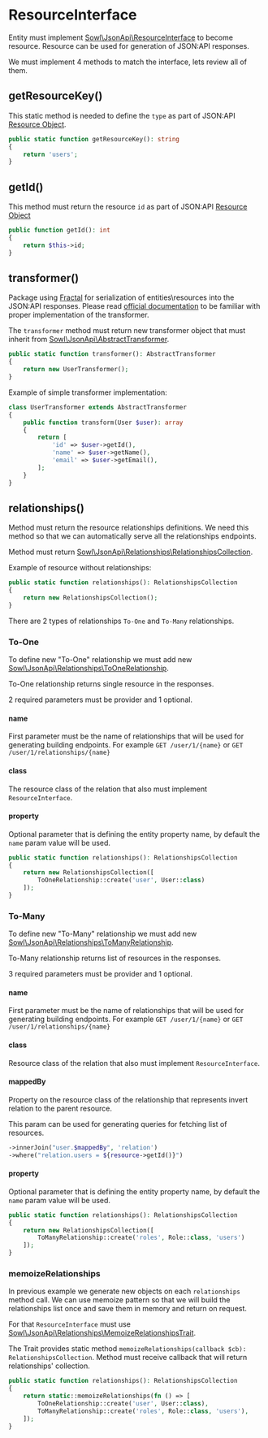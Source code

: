 # ResourceInterface
Entity must implement [Sowl\JsonApi\ResourceInterface](../src/ResourceInterface.php) to become resource. 
Resource can be used for generation of JSON:API responses.

We must implement 4 methods to match the interface, lets review all of them.

## getResourceKey()
This static method is needed to define the `type` as part of JSON:API [Resource Object](https://jsonapi.org/format/#document-resource-objects).

```php
public static function getResourceKey(): string
{
    return 'users';
}
```

## getId()
This method must return the resource `id` as part of JSON:API [Resource Object](https://jsonapi.org/format/#document-resource-objects)

```php
public function getId(): int
{
    return $this->id;
}
```

## transformer()
Package using [Fractal](https://fractal.thephpleague.com/) for serialization of entities\resources into the JSON:API responses.
Please read [official documentation](https://fractal.thephpleague.com/transformers/) to be familiar with proper implementation of the transformer.

The `transformer` method must return new transformer object that must inherit from [Sowl\JsonApi\AbstractTransformer](../src/AbstractTransformer.php).


```php
public static function transformer(): AbstractTransformer
{
    return new UserTransformer();
}
```

Example of simple transformer implementation:
```php
class UserTransformer extends AbstractTransformer
{
    public function transform(User $user): array
    {
        return [
            'id' => $user->getId(),
            'name' => $user->getName(),
            'email' => $user->getEmail(),
        ];
    }
}
```

## relationships()
Method must return the resource relationships definitions.
We need this method so that we can automatically serve all the relationships endpoints.

Method must return [Sowl\JsonApi\Relationships\RelationshipsCollection](../src/Relationships/RelationshipsCollection.php).

Example of resource without relationships:
```php
public static function relationships(): RelationshipsCollection
{
    return new RelationshipsCollection();
}
```

There are 2 types of relationships `To-One` and `To-Many` relationships.

### To-One
To define new "To-One" relationship we must add new [Sowl\JsonApi\Relationships\ToOneRelationship](../src/Relationships/ToOneRelationship.php).

To-One relationship returns single resource in the responses.

2 required parameters must be provider and 1 optional.

#### name
First parameter must be the name of relationships that will be used for generating building endpoints.
For example `GET /user/1/{name}` or `GET /user/1/relationships/{name}`

#### class
The resource class of the relation that also must implement `ResourceInterface`.

#### property
Optional parameter that is defining the entity property name, by default the `name` param value will be used.

```php
public static function relationships(): RelationshipsCollection
{
    return new RelationshipsCollection([
        ToOneRelationship::create('user', User::class)
    ]);
}
```

### To-Many
To define new "To-Many" relationship we must add new [Sowl\JsonApi\Relationships\ToManyRelationship](../src/Relationships/ToManyRelationship.php).

To-Many relationship returns list of resources in the responses.

3 required parameters must be provider and 1 optional.

#### name
First parameter must be the name of relationships that will be used for generating building endpoints.
For example `GET /user/1/{name}` or `GET /user/1/relationships/{name}`

#### class
Resource class of the relation that also must implement `ResourceInterface`.

#### mappedBy
Property on the resource class of the relationship that represents invert relation to the parent resource.

This param can be used for generating queries for fetching list of resources.

```php
->innerJoin("user.$mappedBy", 'relation')
->where("relation.users = ${resource->getId()}")
```

#### property
Optional parameter that is defining the entity property name, by default the `name` param value will be used.

```php
public static function relationships(): RelationshipsCollection
{
    return new RelationshipsCollection([
        ToManyRelationship::create('roles', Role::class, 'users')
    ]);
}
```

### memoizeRelationships
In previous example we generate new objects on each `relationships` method call.
We can use memoize pattern so that we will build the relationships list once and save them in memory and return on request.

For that `ResourceInterface` must use [Sowl\JsonApi\Relationships\MemoizeRelationshipsTrait](../src/Relationships/MemoizeRelationshipsTrait.php).

The Trait provides static method `memoizeRelationships(callback $cb): RelationshipsCollection`.
Method must receive callback that will return relationships' collection.

```php
public static function relationships(): RelationshipsCollection
{
    return static::memoizeRelationships(fn () => [
        ToOneRelationship::create('user', User::class),
        ToManyRelationship::create('roles', Role::class, 'users'),
    ]);
}
```


